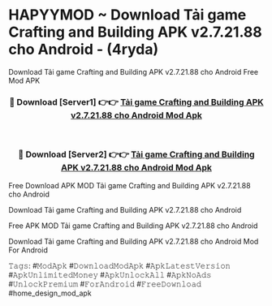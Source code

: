 # HAPYYMOD ~ Download Tải game Crafting and Building APK v2.7.21.88 cho Android - (4ryda)
Download Tải game Crafting and Building APK v2.7.21.88 cho Android Free Mod APK

<div align="center">
<h3>🔴 Download [Server1] 👉👉 <a href="https://apk-comot.site?title=Tải_game_Crafting_and_Building_APK_v2.7.21.88_cho_Android">Tải game Crafting and Building APK v2.7.21.88 cho Android Mod Apk</a></h3><br>

<h3>🔴 Download [Server2] 👉👉 <a href="https://apk-comot.site?title=Tải_game_Crafting_and_Building_APK_v2.7.21.88_cho_Android">Tải game Crafting and Building APK v2.7.21.88 cho Android Mod Apk</a></h3>
</div>


Free Download APK MOD Tải game Crafting and Building APK v2.7.21.88 cho Android

Download Tải game Crafting and Building APK v2.7.21.88 cho Android 

Free APK MOD Tải game Crafting and Building APK v2.7.21.88 cho Android 

Download Tải game Crafting and Building APK v2.7.21.88 cho Android Mod For Android

𝚃𝚊𝚐𝚜: #𝙼𝚘𝚍𝙰𝚙𝚔 #𝙳𝚘𝚠𝚗𝚕𝚘𝚊𝚍𝙼𝚘𝚍𝙰𝚙𝚔 #𝙰𝚙𝚔𝙻𝚊𝚝𝚎𝚜𝚝𝚅𝚎𝚛𝚜𝚒𝚘𝚗 #𝙰𝚙𝚔𝚄𝚗𝚕𝚒𝚖𝚒𝚝𝚎𝚍𝙼𝚘𝚗𝚎𝚢 #𝙰𝚙𝚔𝚄𝚗𝚕𝚘𝚌𝚔𝙰𝚕𝚕 #𝙰𝚙𝚔𝙽𝚘𝙰𝚍𝚜 #𝚄𝚗𝚕𝚘𝚌𝚔𝙿𝚛𝚎𝚖𝚒𝚞𝚖 #𝙵𝚘𝚛𝙰𝚗𝚍𝚛𝚘𝚒𝚍 #𝙵𝚛𝚎𝚎𝙳𝚘𝚠𝚗𝚕𝚘𝚊𝚍 #home_design_mod_apk